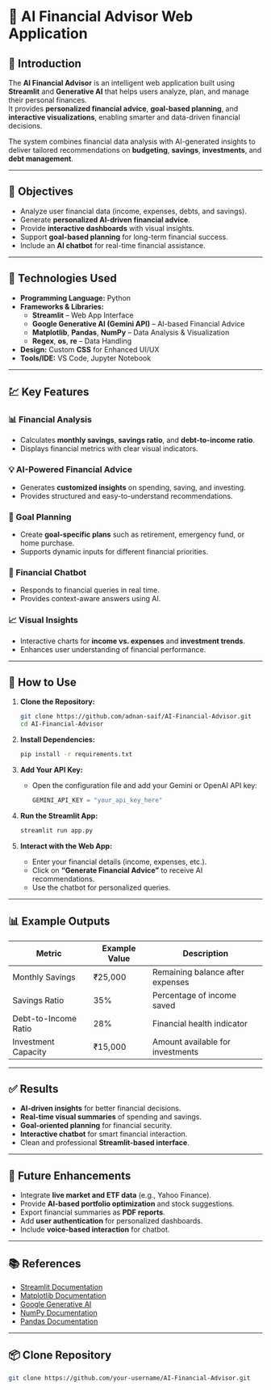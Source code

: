 # 💼 AI Financial Advisor Web Application

## 📘 Introduction

The **AI Financial Advisor** is an intelligent web application built using **Streamlit** and **Generative AI** that helps users analyze, plan, and manage their personal finances.  
It provides **personalized financial advice**, **goal-based planning**, and **interactive visualizations**, enabling smarter and data-driven financial decisions.  

The system combines financial data analysis with AI-generated insights to deliver tailored recommendations on **budgeting**, **savings**, **investments**, and **debt management**.

---

## 🎯 Objectives

- Analyze user financial data (income, expenses, debts, and savings).  
- Generate **personalized AI-driven financial advice**.  
- Provide **interactive dashboards** with visual insights.  
- Support **goal-based planning** for long-term financial success.  
- Include an **AI chatbot** for real-time financial assistance.

---

## 🧰 Technologies Used

- **Programming Language:** Python  
- **Frameworks & Libraries:**
  - **Streamlit** – Web App Interface  
  - **Google Generative AI (Gemini API)** – AI-based Financial Advice  
  - **Matplotlib**, **Pandas**, **NumPy** – Data Analysis & Visualization  
  - **Regex**, **os**, **re** – Data Handling  
- **Design:** Custom **CSS** for Enhanced UI/UX  
- **Tools/IDE:** VS Code, Jupyter Notebook

---

## 💹 Key Features

### 📊 Financial Analysis  
- Calculates **monthly savings**, **savings ratio**, and **debt-to-income ratio**.  
- Displays financial metrics with clear visual indicators.

### 💡 AI-Powered Financial Advice  
- Generates **customized insights** on spending, saving, and investing.  
- Provides structured and easy-to-understand recommendations.

### 🎯 Goal Planning  
- Create **goal-specific plans** such as retirement, emergency fund, or home purchase.  
- Supports dynamic inputs for different financial priorities.

### 💬 Financial Chatbot  
- Responds to financial queries in real time.  
- Provides context-aware answers using AI.

### 📈 Visual Insights  
- Interactive charts for **income vs. expenses** and **investment trends**.  
- Enhances user understanding of financial performance.

---

## 🧭 How to Use

1. **Clone the Repository:**
    ```bash
    git clone https://github.com/adnan-saif/AI-Financial-Advisor.git
    cd AI-Financial-Advisor
    ```

2. **Install Dependencies:**
    ```bash
    pip install -r requirements.txt
    ```

3. **Add Your API Key:**
   - Open the configuration file and add your Gemini or OpenAI API key:
     ```python
     GEMINI_API_KEY = "your_api_key_here"
     ```

4. **Run the Streamlit App:**
    ```bash
    streamlit run app.py
    ```

5. **Interact with the Web App:**
   - Enter your financial details (income, expenses, etc.).  
   - Click on **“Generate Financial Advice”** to receive AI recommendations.  
   - Use the chatbot for personalized queries.

---

## 📊 Example Outputs

| Metric | Example Value | Description |
|--------|----------------|-------------|
| Monthly Savings | ₹25,000 | Remaining balance after expenses |
| Savings Ratio | 35% | Percentage of income saved |
| Debt-to-Income Ratio | 28% | Financial health indicator |
| Investment Capacity | ₹15,000 | Amount available for investments |

---

## ✅ Results

- **AI-driven insights** for better financial decisions.  
- **Real-time visual summaries** of spending and savings.  
- **Goal-oriented planning** for financial security.  
- **Interactive chatbot** for smart financial interaction.  
- Clean and professional **Streamlit-based interface**.

---

## 🔮 Future Enhancements

- Integrate **live market and ETF data** (e.g., Yahoo Finance).  
- Provide **AI-based portfolio optimization** and stock suggestions.  
- Export financial summaries as **PDF reports**.  
- Add **user authentication** for personalized dashboards.  
- Include **voice-based interaction** for chatbot.  

---

## 📚 References

- [Streamlit Documentation](https://docs.streamlit.io/)  
- [Matplotlib Documentation](https://matplotlib.org/stable/)  
- [Google Generative AI](https://ai.google.dev/)  
- [NumPy Documentation](https://numpy.org/doc/)  
- [Pandas Documentation](https://pandas.pydata.org/docs/)

---

## 📦 Clone Repository

```bash
git clone https://github.com/your-username/AI-Financial-Advisor.git

